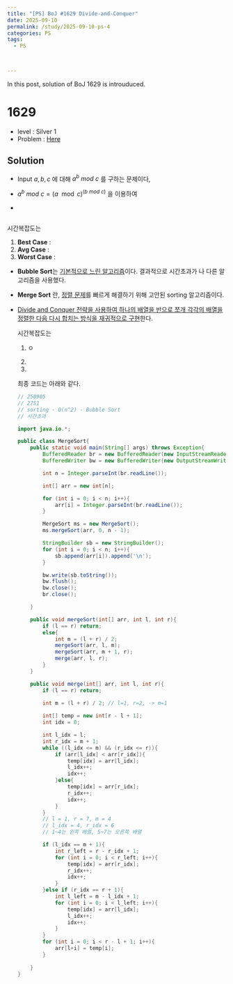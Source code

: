 ```yaml
---
title: "[PS] BoJ #1629 Divide-and-Conquer"
date: 2025-09-10
permalink: /study/2025-09-10-ps-4
categories: PS
tags: 
  - PS



---
```


In this post, solution of BoJ 1629 is introuduced. 



# 1629

- level : Silver 1
- Problem : <a href = "https://www.acmicpc.net/problem/1629"> Here </a>



## Solution

- Input $a, b, c$ 에 대해 $a^b \ mod \ c$ 를 구하는 문제이다, 

-  $a^b \ mod \ c = (a\mod c)^(b \ mod \ c)$ 을 이용하여 

- 

  ```java
  
  ```
  
  시간복잡도는 
  
  1. **Best Case** : 
  3. **Avg Case** :
  4. **Worst Case** : 
  
- **Bubble Sort**는 <u>기본적으로 느린 알고리즘</u>이다. 결과적으로 시간초과가 나 다른 알고리즘을 사용했다.

  

- **Merge Sort** 란, <u>정렬 문제</u>를 빠르게 해결하기 위해 고안된 sorting 알고리즘이다. 

- <u>Divide and Conquer 전략을 사용하여 하나의 배열을 반으로 쪼개 각각의 배열을 정렬한 다음 다시 합치는 방식을 재귀적으로 구현</u>한다.

  시간복잡도는

  1. ㅇ
  
  2. 
  
  3. 
  
  
  
  최종 코드는 아래와 같다.
  
  ```java
  // 250905
  // 2751
  // sorting - O(n^2) - Bubble Sort
  // 시간초과
  
  import java.io.*;
  
  public class MergeSort{
      public static void main(String[] args) throws Exception{
          BufferedReader br = new BufferedReader(new InputStreamReader(System.in));
          BufferedWriter bw = new BufferedWriter(new OutputStreamWriter(System.out));
  
          int n = Integer.parseInt(br.readLine());
  
          int[] arr = new int[n];
  
          for (int i = 0; i < n; i++){
              arr[i] = Integer.parseInt(br.readLine());
          }
  
          MergeSort ms = new MergeSort();
          ms.mergeSort(arr, 0, n - 1);
  
          StringBuilder sb = new StringBuilder();
          for (int i = 0; i < n; i++){
              sb.append(arr[i]).append('\n');
          }
  
          bw.write(sb.toString());
          bw.flush();
          bw.close();
          br.close();
  
      }
  
      public void mergeSort(int[] arr, int l, int r){
          if (l == r) return;
          else{
              int m = (l + r) / 2;
              mergeSort(arr, l, m);
              mergeSort(arr, m + 1, r);
              merge(arr, l, r);
          }
      }
  
      public void merge(int[] arr, int l, int r){
          if (l == r) return;
  
          int m = (l + r) / 2; // l=1, r=2, -> m=1
      
          int[] temp = new int[r - l + 1];
          int idx = 0;
  
          int l_idx = l;
          int r_idx = m + 1;
          while ((l_idx <= m) && (r_idx <= r)){
              if (arr[l_idx] < arr[r_idx]){
                  temp[idx] = arr[l_idx];
                  l_idx++;
                  idx++;
              }else{
                  temp[idx] = arr[r_idx];
                  r_idx++;
                  idx++;
              }
          }
          // l = 1, r = 7, m = 4
          // l_idx = 4, r_idx = 6
          // 1~4는 왼쪽 배열, 5~7는 오른쪽 배열
  
          if (l_idx == m + 1){
              int r_left = r - r_idx + 1;
              for (int i = 0; i < r_left; i++){
                  temp[idx] = arr[r_idx];
                  r_idx++;
                  idx++;
              }
          }else if (r_idx == r + 1){
              int l_left = m - l_idx + 1;
              for (int i = 0; i < l_left; i++){
                  temp[idx] = arr[l_idx];
                  l_idx++;
                  idx++;
              }
          }
          for (int i = 0; i < r - l + 1; i++){
              arr[l+i] = temp[i];
          } 
      
      }
  }
  ```